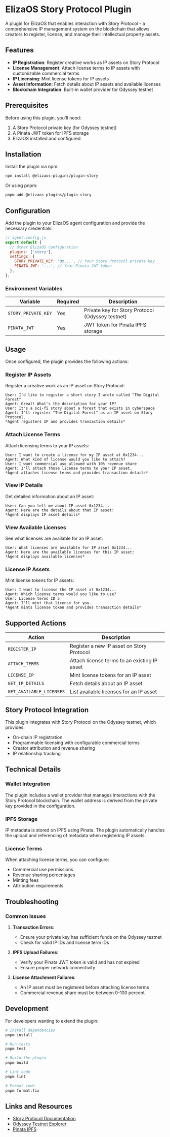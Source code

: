 # ElizaOS Story Protocol Plugin

A plugin for ElizaOS that enables interaction with Story Protocol - a comprehensive IP management system on the blockchain that allows creators to register, license, and manage their intellectual property assets.

## Features

- **IP Registration**: Register creative works as IP assets on Story Protocol
- **License Management**: Attach license terms to IP assets with customizable commercial terms
- **IP Licensing**: Mint license tokens for IP assets
- **Asset Information**: Fetch details about IP assets and available licenses
- **Blockchain Integration**: Built-in wallet provider for Odyssey testnet

## Prerequisites

Before using this plugin, you'll need:

1. A Story Protocol private key (for Odyssey testnet)
2. A Pinata JWT token for IPFS storage
3. ElizaOS installed and configured

## Installation

Install the plugin via npm:

```bash
npm install @elizaos-plugins/plugin-story
```

Or using pnpm:

```bash
pnpm add @elizaos-plugins/plugin-story
```

## Configuration

Add the plugin to your ElizaOS agent configuration and provide the necessary credentials:

```javascript
// agent.config.js
export default {
  // Other ElizaOS configuration
  plugins: ['story'],
  settings: {
    STORY_PRIVATE_KEY: '0x...', // Your Story Protocol private key
    PINATA_JWT: '...', // Your Pinata JWT token
  },
};
```

### Environment Variables

| Variable            | Required | Description                                      |
| ------------------- | -------- | ------------------------------------------------ |
| `STORY_PRIVATE_KEY` | Yes      | Private key for Story Protocol (Odyssey testnet) |
| `PINATA_JWT`        | Yes      | JWT token for Pinata IPFS storage                |

## Usage

Once configured, the plugin provides the following actions:

### Register IP Assets

Register a creative work as an IP asset on Story Protocol:

```
User: I'd like to register a short story I wrote called "The Digital Forest"
Agent: Great! What's the description for your IP?
User: It's a sci-fi story about a forest that exists in cyberspace
Agent: I'll register "The Digital Forest" as an IP asset on Story Protocol.
*Agent registers IP and provides transaction details*
```

### Attach License Terms

Attach licensing terms to your IP assets:

```
User: I want to create a license for my IP asset at 0x1234...
Agent: What kind of license would you like to attach?
User: I want commercial use allowed with 10% revenue share
Agent: I'll attach those license terms to your IP asset.
*Agent attaches license terms and provides transaction details*
```

### View IP Details

Get detailed information about an IP asset:

```
User: Can you tell me about IP asset 0x1234...
Agent: Here are the details about that IP asset:
*Agent displays IP asset details*
```

### View Available Licenses

See what licenses are available for an IP asset:

```
User: What licenses are available for IP asset 0x1234...
Agent: Here are the available licenses for this IP asset:
*Agent displays available licenses*
```

### License IP Assets

Mint license tokens for IP assets:

```
User: I want to license the IP asset at 0x1234...
Agent: Which license terms would you like to use?
User: License terms ID 5
Agent: I'll mint that license for you.
*Agent mints license token and provides transaction details*
```

## Supported Actions

| Action                   | Description                                  |
| ------------------------ | -------------------------------------------- |
| `REGISTER_IP`            | Register a new IP asset on Story Protocol    |
| `ATTACH_TERMS`           | Attach license terms to an existing IP asset |
| `LICENSE_IP`             | Mint license tokens for an IP asset          |
| `GET_IP_DETAILS`         | Fetch details about an IP asset              |
| `GET_AVAILABLE_LICENSES` | List available licenses for an IP asset      |

## Story Protocol Integration

This plugin integrates with Story Protocol on the Odyssey testnet, which provides:

- On-chain IP registration
- Programmable licensing with configurable commercial terms
- Creator attribution and revenue sharing
- IP relationship tracking

## Technical Details

### Wallet Integration

The plugin includes a wallet provider that manages interactions with the Story Protocol blockchain. The wallet address is derived from the private key provided in the configuration.

### IPFS Storage

IP metadata is stored on IPFS using Pinata. The plugin automatically handles the upload and referencing of metadata when registering IP assets.

### License Terms

When attaching license terms, you can configure:

- Commercial use permissions
- Revenue sharing percentages
- Minting fees
- Attribution requirements

## Troubleshooting

### Common Issues

1. **Transaction Errors**:

   - Ensure your private key has sufficient funds on the Odyssey testnet
   - Check for valid IP IDs and license term IDs

2. **IPFS Upload Failures**:

   - Verify your Pinata JWT token is valid and has not expired
   - Ensure proper network connectivity

3. **License Attachment Failures**:
   - An IP asset must be registered before attaching license terms
   - Commercial revenue share must be between 0-100 percent

## Development

For developers wanting to extend the plugin:

```bash
# Install dependencies
pnpm install

# Run tests
pnpm test

# Build the plugin
pnpm build

# Lint code
pnpm lint

# Format code
pnpm format:fix
```

## Links and Resources

- [Story Protocol Documentation](https://docs.storyprotocol.xyz)
- [Odyssey Testnet Explorer](https://odyssey.storyscan.xyz)
- [Pinata IPFS](https://www.pinata.cloud/)
